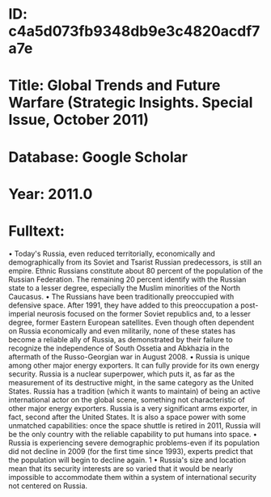 # ID: c4a5d073fb9348db9e3c4820acdf7a7e
# Title: Global Trends and Future Warfare (Strategic Insights. Special Issue, October 2011)
# Database: Google Scholar
# Year: 2011.0
# Fulltext:
• Today's Russia, even reduced territorially, economically and demographically from its Soviet and Tsarist Russian predecessors, is still an empire.
Ethnic Russians constitute about 80 percent of the population of the Russian Federation.
The remaining 20 percent identify with the Russian state to a lesser degree, especially the Muslim minorities of the North Caucasus. •
The Russians have been traditionally preoccupied with defensive space.
After 1991, they have added to this preoccupation a post-imperial neurosis focused on the former Soviet republics and, to a lesser degree, former Eastern European satellites.
Even though often dependent on Russia economically and even militarily, none of these states has become a reliable ally of Russia, as demonstrated by their failure to recognize the independence of South Ossetia and Abkhazia in the aftermath of the Russo-Georgian war in August 2008. •
Russia is unique among other major energy exporters.
It can fully provide for its own energy security.
Russia is a nuclear superpower, which puts it, as far as the measurement of its destructive might, in the same category as the United States.
Russia has a tradition (which it wants to maintain) of being an active international actor on the global scene, something not characteristic of other major energy exporters.
Russia is a very significant arms exporter, in fact, second after the United States.
It is also a space power with some unmatched capabilities: once the space shuttle is retired in 2011, Russia will be the only country with the reliable capability to put humans into space. •
Russia is experiencing severe demographic problems-even if its population did not decline in 2009 (for the first time since 1993), experts predict that the population will begin to decline again.
1 • Russia's size and location mean that its security interests are so varied that it would be nearly impossible to accommodate them within a system of international security not centered on Russia.
